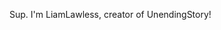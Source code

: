 Sup. I'm LiamLawless, creator of UnendingStory!
<!---
liamlawless35/liamlawless35 is a ✨ special ✨ repository because its `README.md` (this file) appears on your GitHub profile.
You can click the Preview link to take a look at your changes.
--->
